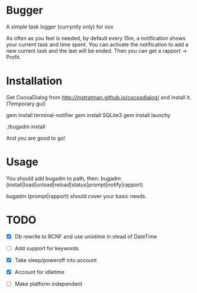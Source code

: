 Bugger
======

A simple task logger (curryntly only) for osx

As often as you feel is needed, by default every 15m, a notification shows your current task and time spent.
You can activate the notification to add a new current task and the last will be ended.
Then you can get a rapport -> Profit.

Installation
============

Get CocoaDialog from http://mstratman.github.io/cocoadialog/ and install it. (Temporary gui)

gem install terminal-notifier 
gem install SQLite3
gem install launchy

./bugadm install

And you are good to go!

Usage
=====
You should add bugadm to path, then:
bugadm (install|load|unload|reload|status|prompt|notify|rapport)

bugadm (prompt|rapport) should cover your basic needs.

TODO
====

- [x] Db rewrite to BCNF and use unixtime in stead of DateTime
- [ ] Add support for keywords
- [x] Take sleep/poweroff into account
- [x] Account for idletime
- [ ] Make platform independent

